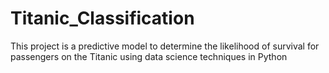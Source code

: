 # Titanic_Classification
This project is a predictive model to determine the likelihood of survival for passengers on the Titanic using data science techniques in Python

